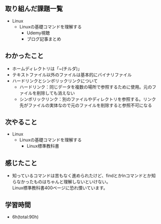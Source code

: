 ## 取り組んだ課題一覧
- Linux
  - Linuxの基礎コマンドを理解する
    - Udemy視聴
    - ブログ記事まとめ

## わかったこと
- ホームディレクトリは「~(チルダ)」
- テキストファイル以外のファイルは基本的にバイナリファイル
- ハードリンクとシンボリックリンクについて
  - ハードリンク：同じデータを複数の場所で参照するために使用。元のファイルを削除しても消えない
  - シンボリックリンク：別のファイルやディレクトリを参照する。リンク先がファイルの実体なので元のファイルを削除すると参照不可になる

## 次やること
- Linux
  - Linuxの基礎コマンドを理解する
    - Linux標準教科書

## 感じたこと
- 知っているコマンドは苦もなく進められたけど、findとかlnコマンドとか知らなかったものはちゃんと理解しないといけない。  
  Linux標準教科書400ページに恐れ慄いています。

## 学習時間
- 6h(total:90h)
